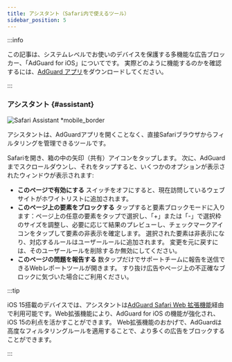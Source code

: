 ```yaml
---
title: アシスタント（Safari内で使えるツール）
sidebar_position: 5
---
```


:::info

この記事は、システムレベルでお使いのデバイスを保護する多機能な広告ブロッカー、「AdGuard for iOS」についてです。 実際どのように機能するのかを確認するには、[AdGuard アプリ](https://agrd.io/download-kb-adblock)をダウンロードしてください。

:::

### アシスタント {#assistant}

![Safari Assistant \*mobile\_border](https://cdn.adtidy.org/public/Adguard/kb/iOS/features/assistant_en.jpeg)

アシスタントは、AdGuardアプリを開くことなく、直接Safariブラウザからフィルタリングを管理できるツールです。

Safariを開き、箱の中の矢印（共有）アイコンをタップします。 次に、AdGuardまでスクロールダウンし、それをタップすると、いくつかのオプションが表示されたウィンドウが表示されます:

- **このページで有効にする**
  スイッチをオフにすると、現在訪問しているウェブサイトがホワイトリストに追加されます。
- **このページ上の要素をブロックする**
  タップすると要素ブロックモードに入ります：ページ上の任意の要素をタップで選択し、「+」または「-」で選択枠のサイズを調整し、必要に応じて結果のプレビューし、チェックマークアイコンをタップして要素の非表示を確定します。 選択された要素は非表示になり、対応するルールはユーザールールに追加されます。 変更を元に戻すには、そのユーザールールを削除するか無効にしてください。
- **このページの問題を報告する**
  数タップだけでサポートチームに報告を送信できるWebレポートツールが開きます。 すり抜け広告やページ上の不正確なブロックに気づいた場合にご利用ください。

:::tip

iOS 15搭載のデバイスでは、アシスタントは[AdGuard Safari Web 拡張機能](/adguard-for-ios/web-extension)経由で利用可能です。Web拡張機能により、AdGuard for iOS の機能が強化され、iOS 15の利点を活かすことができます。 Web拡張機能のおかげで、AdGuardは高度なフィルタリングルールを適用することで、より多くの広告をブロックすることができます。

:::
